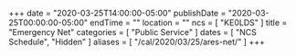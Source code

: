 +++
date = "2020-03-25T14:00:00-05:00"
publishDate = "2020-03-25T00:00:00-05:00"
endTime = ""
location = ""
ncs = [ "KE0LDS" ]
title = "Emergency Net"
categories = [ "Public Service" ]
dates = [ "NCS Schedule", "Hidden" ]
aliases = [ "/cal/2020/03/25/ares-net/" ]
+++
